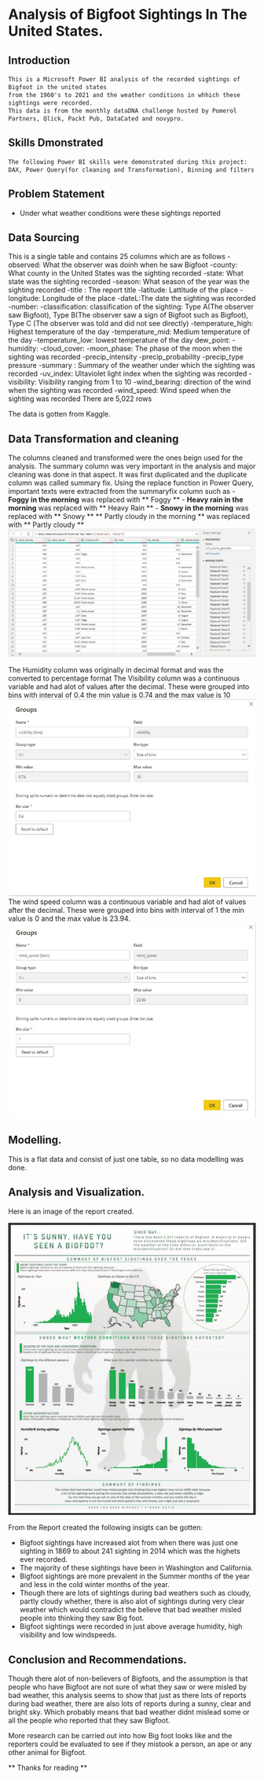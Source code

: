 # Analysis of Bigfoot Sightings In The United States.

## Introduction
    This is a Microsoft Power BI analysis of the recorded sightings of Bigfoot in the united states
    from the 1960's to 2021 and the weather conditions in whhich these sightings were recorded.
    This data is from the monthly dataDNA challenge hosted by Pomerol Partners, Qlick, Packt Pub, DataCated and novypro.

## Skills Dmonstrated
    The following Power BI skills were demonstrated during this project:
    DAX, Power Query(for cleaning and Transformation), Binning and filters

## Problem Statement
 - Under what weather conditions were these sightings reported

## Data Sourcing
This is a single table and contains 25 columns which are as follows
    -observed: What the observer was doinh when he saw Bigfoot
    -county: What county in the United States was the sighting recorded
    -state: What state was the sighting recorded
    -season: What season of the year was the sighting recorded
    -title : The report title
    -latitude: Lattitude of the place
    -longitude: Longitude of the place
    -dateL:The date the sighting was recorded
    -number:
    -classification: classification of the sighting: Type A(The observer saw Bigfoot), Type B(The observer saw a sign of Bigfoot such as Bigfoot), Type C (The observer was told and did not see directly)
    -temperature_high: Highest temperature of the day
    -temperature_mid: Medium temperature of the day
    -temperature_low: lowest temperature of the day
     dew_point:
    -humidity:
    -cloud_cover:
    -moon_phase: The phase of the moon when the sighting was recorded
    -precip_intensity
    -precip_probability
    -precip_type pressure
    -summary : Summary of the weather under which the sighting was recorded
    -uv_index: Ultaviolet light index when the sighting was recorded
    -visibility: Visibility ranging from 1 to 10
    -wind_bearing: direction of the wind when the sighting was recorded
    -wind_speed: Wind speed when the sighting was recorded
There are 5,022 rows

The data is gotten from Kaggle.

## Data Transformation and cleaning
The columns cleaned and transformed were the ones beign used for the analysis.
The summary column was very important in the analysis and major cleaning was done in that aspect.
 It was first duplicated and the duplicate column was called summary fix. Using the replace function in Power Query, important texts were extracted from the summaryfix column such as
    - **Foggy in the morning** was replaced with ** Foggy **
    - **Heavy rain in the morning** was replaced with ** Heavy Rain **
    - **Snowy in the morning** was replaced with ** Snowy **
    ** Partly cloudy in the morning ** was replaced with ** Partly cloudy **
![](powerQuery.JPG)

The Humidity column was originally in decimal format and was the converted to percentage format
The Visibility column was a continuous variable and had alot of values after the decimal. These were grouped into bins with interval of 0.4
the min value is 0.74 and the max value is 10
![](binning_visibility.JPG)
The wind speed column was a continuous variable and had alot of values after the decimal. These were grouped into bins with interval of 1
the min value is 0 and the max value is 23.94.
![](binning_wind.JPG)

## Modelling.
This is a flat data and consist of just one table, so no data modelling was done.

## Analysis and Visualization.
Here is an image of the report created.

![](report.JPG)

From the Report created the following insigts can be gotten:
- Bigfoot sightings have increased alot from when there was just one sighting in 1869 to about 241 sighting in 2014 which was the highets ever recorded.
- The majority of these sightings have been in Washington and California.
- Bigfoot sightings are more prevalent in the Summer months of the year and less in the cold winter months of the year.
- Though there are lots of sightings during bad weathers such as cloudy, partly cloudy whether, there is also alot of sightings during very clear weather which would contradict the believe that bad weather misled people into thinking they saw Big foot.
- Bigfoot sightings were recorded in just above average humidity, high visibility and low windspeeds.

## Conclusion and Recommendations.
Though there alot of non-believers of Bigfoots, and the assumption is that people who have Bigfoot are not sure of what they saw or were misled by bad weather,
this analysis seems to show that just as there lots of reports during bad weather, there are also lots of reports during a sunny, clear and bright sky. Which probably means that
bad weather didnt mislead some or all the people who reported that they saw Bigfoot.

More research can be carried out into how Big foot looks like and the reporters could be evaluated to see if they mistook a person, an ape or any other animal for Bigfoot.

** Thanks for reading **
